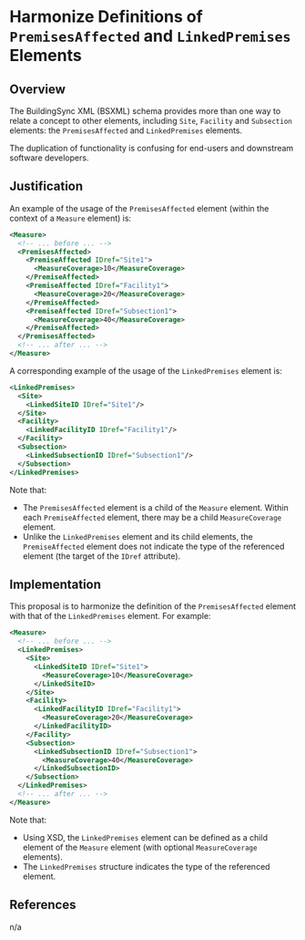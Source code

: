 # Harmonize Definitions of `PremisesAffected` and `LinkedPremises` Elements

## Overview

The BuildingSync XML (BSXML) schema provides more than one way to relate a concept to other elements, including `Site`, `Facility` and `Subsection` elements: the `PremisesAffected` and `LinkedPremises` elements.

The duplication of functionality is confusing for end-users and downstream software developers.

## Justification

An example of the usage of the `PremisesAffected` element (within the context of a `Measure` element) is:

```xml
<Measure>
  <!-- ... before ... -->
  <PremisesAffected>
    <PremiseAffected IDref="Site1">
      <MeasureCoverage>10</MeasureCoverage>
    </PremiseAffected>
    <PremiseAffected IDref="Facility1">
      <MeasureCoverage>20</MeasureCoverage>
    </PremiseAffected>
    <PremiseAffected IDref="Subsection1">
      <MeasureCoverage>40</MeasureCoverage>
    </PremiseAffected>
  </PremisesAffected>
  <!-- ... after ... -->
</Measure>
```

A corresponding example of the usage of the `LinkedPremises` element is:

```xml
<LinkedPremises>
  <Site>
    <LinkedSiteID IDref="Site1"/>
  </Site>
  <Facility>
    <LinkedFacilityID IDref="Facility1"/>
  </Facility>
  <Subsection>
    <LinkedSubsectionID IDref="Subsection1"/>
  </Subsection>
</LinkedPremises>
```

Note that:

* The `PremisesAffected` element is a child of the `Measure` element. Within each `PremiseAffected` element, there may be a child `MeasureCoverage` element.
* Unlike the `LinkedPremises` element and its child elements, the `PremiseAffected` element does not indicate the type of the referenced element (the target of the `IDref` attribute).

## Implementation

This proposal is to harmonize the definition of the `PremisesAffected` element with that of the `LinkedPremises` element. For example:

```xml
<Measure>
  <!-- ... before ... -->
  <LinkedPremises>
    <Site>
      <LinkedSiteID IDref="Site1">
        <MeasureCoverage>10</MeasureCoverage>
      </LinkedSiteID>
    </Site>
    <Facility>
      <LinkedFacilityID IDref="Facility1">
        <MeasureCoverage>20</MeasureCoverage>
      </LinkedFacilityID>
    </Facility>
    <Subsection>
      <LinkedSubsectionID IDref="Subsection1">
        <MeasureCoverage>40</MeasureCoverage>
      </LinkedSubsectionID>
    </Subsection>
  </LinkedPremises>
  <!-- ... after ... -->
</Measure>
```

Note that:
* Using XSD, the `LinkedPremises` element can be defined as a child element of the `Measure` element (with optional `MeasureCoverage` elements).
* The `LinkedPremises` structure indicates the type of the referenced element.

## References

n/a

